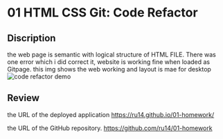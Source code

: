 # 01 HTML CSS Git: Code Refactor

## Discription
the web page is semantic with logical structure of HTML FILE. 
There was one error which i did correct it, website is working fine when loaded as Gitpage.
this img shows the web working and layout is mae for desktop
![code refactor demo](./Users/ragineeupadhyaya/Desktop/homework/01-homework/assets/images/01-html-css-git-homework-demo.png)


## Review

the URL of the deployed application
https://ru14.github.io/01-homework/

the URL of the GitHub repository.
https://github.com/ru14/01-homework
